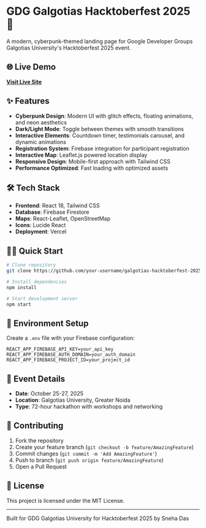 # GDG Galgotias Hacktoberfest 2025 🚀

A modern, cyberpunk-themed landing page for Google Developer Groups Galgotias University's Hacktoberfest 2025 event.

## 🌐 Live Demo

**[Visit Live Site](https://hacktoberfest-two.vercel.app/)**

## ✨ Features

- **Cyberpunk Design**: Modern UI with glitch effects, floating animations, and neon aesthetics
- **Dark/Light Mode**: Toggle between themes with smooth transitions
- **Interactive Elements**: Countdown timer, testimonials carousel, and dynamic animations
- **Registration System**: Firebase integration for participant registration
- **Interactive Map**: Leaflet.js powered location display
- **Responsive Design**: Mobile-first approach with Tailwind CSS
- **Performance Optimized**: Fast loading with optimized assets

## 🛠️ Tech Stack

- **Frontend**: React 18, Tailwind CSS
- **Database**: Firebase Firestore
- **Maps**: React-Leaflet, OpenStreetMap
- **Icons**: Lucide React
- **Deployment**: Vercel

## 🏃‍♂️ Quick Start

```bash
# Clone repository
git clone https://github.com/your-username/galgotias-hacktoberfest-2025.git

# Install dependencies
npm install

# Start development server
npm start
```

## 📝 Environment Setup

Create a `.env` file with your Firebase configuration:

```env
REACT_APP_FIREBASE_API_KEY=your_api_key
REACT_APP_FIREBASE_AUTH_DOMAIN=your_auth_domain
REACT_APP_FIREBASE_PROJECT_ID=your_project_id
```

## 🎯 Event Details

- **Date**: October 25-27, 2025
- **Location**: Galgotias University, Greater Noida
- **Type**: 72-hour hackathon with workshops and networking

## 🤝 Contributing

1. Fork the repository
2. Create your feature branch (`git checkout -b feature/AmazingFeature`)
3. Commit changes (`git commit -m 'Add AmazingFeature'`)
4. Push to branch (`git push origin feature/AmazingFeature`)
5. Open a Pull Request

## 📄 License

This project is licensed under the MIT License.

---

Built for GDG Galgotias University for Hacktoberfest 2025 by Sneha Das
